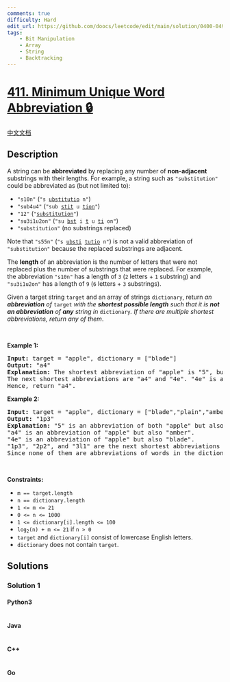 ```yaml
---
comments: true
difficulty: Hard
edit_url: https://github.com/doocs/leetcode/edit/main/solution/0400-0499/0411.Minimum%20Unique%20Word%20Abbreviation/README_EN.md
tags:
    - Bit Manipulation
    - Array
    - String
    - Backtracking
---
```


<!-- problem:start -->

# [411. Minimum Unique Word Abbreviation 🔒](https://leetcode.com/problems/minimum-unique-word-abbreviation)

[中文文档](/solution/0400-0499/0411.Minimum%20Unique%20Word%20Abbreviation/README.md)

## Description

<!-- description:start -->

<p>A string can be <strong>abbreviated</strong> by replacing any number of <strong>non-adjacent</strong> substrings with their lengths. For example, a string such as <code>&quot;substitution&quot;</code> could be abbreviated as (but not limited to):</p>

<ul>
	<li><code>&quot;s10n&quot;</code> (<code>&quot;s <u>ubstitutio</u> n&quot;</code>)</li>
	<li><code>&quot;sub4u4&quot;</code> (<code>&quot;sub <u>stit</u> u <u>tion</u>&quot;</code>)</li>
	<li><code>&quot;12&quot;</code> (<code>&quot;<u>substitution</u>&quot;</code>)</li>
	<li><code>&quot;su3i1u2on&quot;</code> (<code>&quot;su <u>bst</u> i <u>t</u> u <u>ti</u> on&quot;</code>)</li>
	<li><code>&quot;substitution&quot;</code> (no substrings replaced)</li>
</ul>

<p>Note that <code>&quot;s55n&quot;</code> (<code>&quot;s <u>ubsti</u> <u>tutio</u> n&quot;</code>) is not a valid abbreviation of <code>&quot;substitution&quot;</code> because the replaced substrings are adjacent.</p>

<p>The <strong>length</strong> of an abbreviation is the number of letters that were not replaced plus the number of substrings that were replaced. For example, the abbreviation <code>&quot;s10n&quot;</code> has a length of <code>3</code> (<code>2</code> letters + <code>1</code> substring) and <code>&quot;su3i1u2on&quot;</code> has a length of <code>9</code> (<code>6</code> letters + <code>3</code> substrings).</p>

<p>Given a target string <code>target</code> and an array of strings <code>dictionary</code>, return <em>an <strong>abbreviation</strong> of </em><code>target</code><em> with the <strong>shortest possible length</strong> such that it is <strong>not an abbreviation</strong> of <strong>any</strong> string in </em><code>dictionary</code><em>. If there are multiple shortest abbreviations, return any of them</em>.</p>

<p>&nbsp;</p>
<p><strong class="example">Example 1:</strong></p>

<pre>
<strong>Input:</strong> target = &quot;apple&quot;, dictionary = [&quot;blade&quot;]
<strong>Output:</strong> &quot;a4&quot;
<strong>Explanation:</strong> The shortest abbreviation of &quot;apple&quot; is &quot;5&quot;, but this is also an abbreviation of &quot;blade&quot;.
The next shortest abbreviations are &quot;a4&quot; and &quot;4e&quot;. &quot;4e&quot; is an abbreviation of blade while &quot;a4&quot; is not.
Hence, return &quot;a4&quot;.
</pre>

<p><strong class="example">Example 2:</strong></p>

<pre>
<strong>Input:</strong> target = &quot;apple&quot;, dictionary = [&quot;blade&quot;,&quot;plain&quot;,&quot;amber&quot;]
<strong>Output:</strong> &quot;1p3&quot;
<strong>Explanation:</strong> &quot;5&quot; is an abbreviation of both &quot;apple&quot; but also every word in the dictionary.
&quot;a4&quot; is an abbreviation of &quot;apple&quot; but also &quot;amber&quot;.
&quot;4e&quot; is an abbreviation of &quot;apple&quot; but also &quot;blade&quot;.
&quot;1p3&quot;, &quot;2p2&quot;, and &quot;3l1&quot; are the next shortest abbreviations of &quot;apple&quot;.
Since none of them are abbreviations of words in the dictionary, returning any of them is correct.
</pre>

<p>&nbsp;</p>
<p><strong>Constraints:</strong></p>

<ul>
	<li><code>m == target.length</code></li>
	<li><code>n == dictionary.length</code></li>
	<li><code>1 &lt;= m &lt;= 21</code></li>
	<li><code>0 &lt;= n &lt;= 1000</code></li>
	<li><code>1 &lt;= dictionary[i].length &lt;= 100</code></li>
	<li><code>log<sub>2</sub>(n) + m &lt;= 21</code> if <code>n &gt; 0</code></li>
	<li><code>target</code> and <code>dictionary[i]</code> consist of lowercase English letters.</li>
	<li><code>dictionary</code> does not contain <code>target</code>.</li>
</ul>

<!-- description:end -->

## Solutions

<!-- solution:start -->

### Solution 1

<!-- tabs:start -->

#### Python3

```python

```

#### Java

```java

```

#### C++

```cpp

```

#### Go

```go

```

<!-- tabs:end -->

<!-- solution:end -->

<!-- problem:end -->
